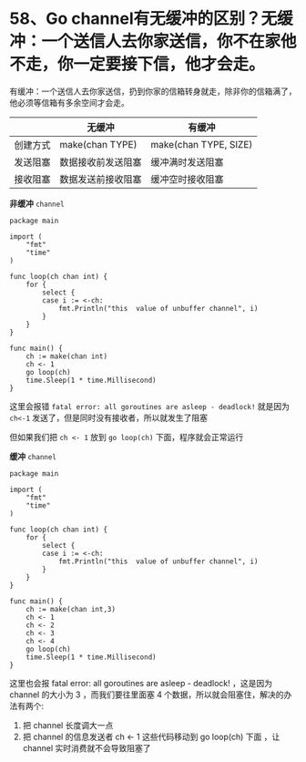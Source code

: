 # 58、Go channel有无缓冲的区别？无缓冲：一个送信人去你家送信，你不在家他不走，你一定要接下信，他才会走。 

有缓冲：一个送信人去你家送信，扔到你家的信箱转身就走，除非你的信箱满了，他必须等信箱有多余空间才会走。

|          | 无缓冲             | 有缓冲                |
| -------- | ------------------ | --------------------- |
| 创建方式 | make(chan TYPE)    | make(chan TYPE, SIZE) |
| 发送阻塞 | 数据接收前发送阻塞 | 缓冲满时发送阻塞      |
| 接收阻塞 | 数据发送前接收阻塞 | 缓冲空时接收阻塞      |

**非缓冲** `channel`

```
package main

import (
    "fmt"
    "time"
)

func loop(ch chan int) {
    for {
        select {
        case i := <-ch:
            fmt.Println("this  value of unbuffer channel", i)
        }
    }
}

func main() {
    ch := make(chan int)
    ch <- 1
    go loop(ch)
    time.Sleep(1 * time.Millisecond)
}
```

这里会报错 `fatal error: all goroutines are asleep - deadlock!` 就是因为 `ch<-1` 发送了，但是同时没有接收者，所以就发生了阻塞

但如果我们把 `ch <- 1` 放到 `go loop(ch)` 下面，程序就会正常运行

**缓冲** `channel`

```
package main

import (
    "fmt"
    "time"
)

func loop(ch chan int) {
    for {
        select {
        case i := <-ch:
            fmt.Println("this  value of unbuffer channel", i)
        }
    }
}

func main() {
    ch := make(chan int,3)
    ch <- 1
    ch <- 2
    ch <- 3
    ch <- 4
    go loop(ch)
    time.Sleep(1 * time.Millisecond)
}
```

这里也会报 fatal error: all goroutines are asleep - deadlock! ，这是因为 channel 的大小为 3 ，而我们要往里面塞 4 个数据，所以就会阻塞住，解决的办法有两个:

1. 把 channel 长度调大一点
2. 把 channel 的信息发送者 ch <- 1 这些代码移动到 go loop(ch) 下面 ，让 channel 实时消费就不会导致阻塞了

